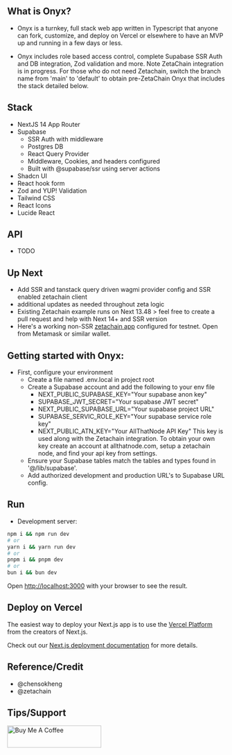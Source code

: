 ## What is Onyx?

- Onyx is a turnkey, full stack web app written in Typescript that anyone can
fork, customize, and deploy on Vercel or elsewhere to have an MVP up and running in a few days or less.

- Onyx includes role based access control, 
complete Supabase SSR Auth and DB integration, Zod validation and more. Note ZetaChain integration is in progress. For those who do not need Zetachain, switch the branch name from 'main' to 'default' to obtain pre-ZetaChain Onyx that includes the stack detailed below. 

## Stack 
- NextJS 14 App Router
- Supabase 
  - SSR Auth with middleware
  - Postgres DB 
  - React Query Provider
  - Middleware, Cookies, and headers configured
  - Built with @supabase/ssr using server actions
- Shadcn UI 
- React hook form 
- Zod and YUP! Validation
- Tailwind CSS
- React Icons
- Lucide React

## API 
- TODO

## Up Next
- Add SSR and tanstack query driven wagmi provider config and SSR enabled zetachain client
- additional updates as needed throughout zeta logic
- Existing Zetachain example runs on Next 13.48 > feel free to create a pull request and help with Next 14+ and SSR version
- Here's a working non-SSR [zetachain app](https://zetaone.vercel.app/) configured for testnet. Open from Metamask or similar wallet. 

## Getting started with Onyx:
- First, configure your environment
  - Create a file named .env.local in project root
  - Create a Supabase account and add the following to your env file
    - NEXT_PUBLIC_SUPABASE_KEY="Your supabase anon key"
    - SUPABASE_JWT_SECRET="Your supabase JWT secret"
    - NEXT_PUBLIC_SUPABASE_URL="Your supabase project URL"
    - SUPABASE_SERVIC_ROLE_KEY="Your supabase service role key"
    - NEXT_PUBLIC_ATN_KEY="Your AllThatNode API Key" This key is used along with the Zetachain integration. To obtain your own key create an account at allthatnode.com, setup a zetachain node, and find your api key from settings. 
  - Ensure your Supabase tables match the tables and types found in '@/lib/supabase'.
  - Add authorized development and production URL's to Supabase URL config. 

## Run  
- Development server:

```bash
npm i && npm run dev
# or
yarn i && yarn run dev
# or
pnpm i && pnpm dev
# or
bun i && bun dev
```

Open [http://localhost:3000](http://localhost:3000) with your browser to see the result.


## Deploy on Vercel

The easiest way to deploy your Next.js app is to use the [Vercel Platform](https://vercel.com/new?utm_medium=default-template&filter=next.js&utm_source=create-next-app&utm_campaign=create-next-app-readme) from the creators of Next.js.

Check out our [Next.js deployment documentation](https://nextjs.org/docs/deployment) for more details.

## Reference/Credit
- @chensokheng 
- @zetachain 

## Tips/Support
<a href="https://www.buymeacoffee.com/rmoureyjr" target="_blank"><img src="https://cdn.buymeacoffee.com/buttons/default-orange.png" alt="Buy Me A Coffee" height="51" width="217"></a>
